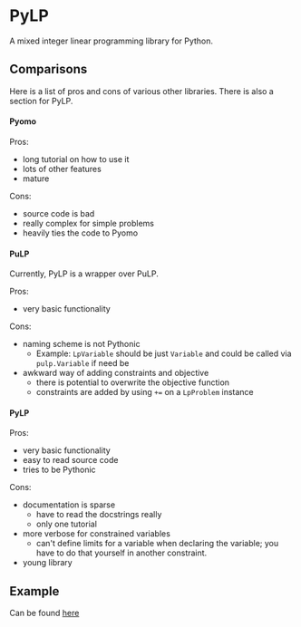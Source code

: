 # PyLP

A mixed integer linear programming library for Python.

## Comparisons

Here is a list of pros and cons of various other libraries.
There is also a section for PyLP.

#### Pyomo

Pros:
- long tutorial on how to use it
- lots of other features
- mature

Cons:
- source code is bad
- really complex for simple problems
- heavily ties the code to Pyomo

#### PuLP

Currently, PyLP is a wrapper over PuLP.

Pros:
- very basic functionality

Cons:
- naming scheme is not Pythonic
    - Example: `LpVariable` should be just `Variable` and could be called via
    `pulp.Variable` if need be
- awkward way of adding constraints and objective
    - there is potential to overwrite the objective function
    - constraints are added by using `+=` on a `LpProblem` instance
    
#### PyLP

Pros:
- very basic functionality
- easy to read source code
- tries to be Pythonic

Cons:
- documentation is sparse
    - have to read the docstrings really
    - only one tutorial
- more verbose for constrained variables
    - can't define limits for a variable when declaring the variable; you have
    to do that yourself in another constraint.
- young library

## Example

Can be found [here](../pylp/tutorial.py)
